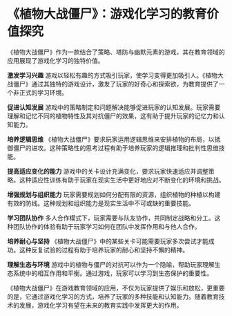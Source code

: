 # 《植物大战僵尸》：游戏化学习的教育价值探究

《植物大战僵尸》作为一款结合了策略、塔防与幽默元素的游戏，其在教育领域的应用展现了游戏化学习的独特价值。

**激发学习兴趣**
游戏以轻松有趣的方式吸引玩家，使学习变得更加吸引人。《植物大战僵尸》通过其独特的游戏设计，激发了玩家的好奇心和探索欲，为教育提供了一个非正式的学习环境。

**促进认知发展**
游戏中的策略制定和问题解决能够促进玩家的认知发展。玩家需要理解和记忆不同的植物特性及其对抗僵尸的效果，这有助于提升玩家的记忆力和认知能力。

**培养逻辑思维**
《植物大战僵尸》要求玩家运用逻辑思维来安排植物的布局，以抵御僵尸的进攻。这种策略性的思考过程有助于培养玩家的逻辑推理和批判性思维技能。

**提高适应变化的能力**
游戏中的关卡设计充满变化，要求玩家快速适应并调整策略。这种适应性训练有助于玩家在现实生活中更好地应对不断变化的环境和挑战。

**增强规划与组织能力**
玩家需要规划如何分配有限的资源，组织植物的种植以构建有效的防线。这种规划和组织能力是现实生活中不可或缺的重要技能。

**学习团队协作**
多人合作模式下，玩家需要与队友协作，共同制定战略和分工。这种团队协作的体验有助于玩家学习如何在团队中发挥作用和与他人合作。

**培养耐心与坚持**
《植物大战僵尸》中的某些关卡可能需要玩家多次尝试才能成功。这种反复试验的过程有助于培养玩家的耐心和坚持不懈的精神。

**理解生态与环境**
游戏中的植物与僵尸的对抗可以作为一个隐喻，帮助玩家理解生态系统中的相互作用和平衡。通过游戏，玩家可以学习到生态保护的重要性。

《植物大战僵尸》在游戏教育领域的应用，不仅为玩家提供了娱乐和放松，更重要的是，它通过游戏化学习的方式，培养了玩家的多种技能和认知能力。随着教育技术的发展，游戏化学习有望在未来的教育实践中发挥更大的作用。